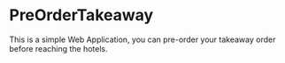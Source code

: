 # PreOrderTakeaway
 This is a simple Web Application, you can pre-order your takeaway order before reaching the hotels.
